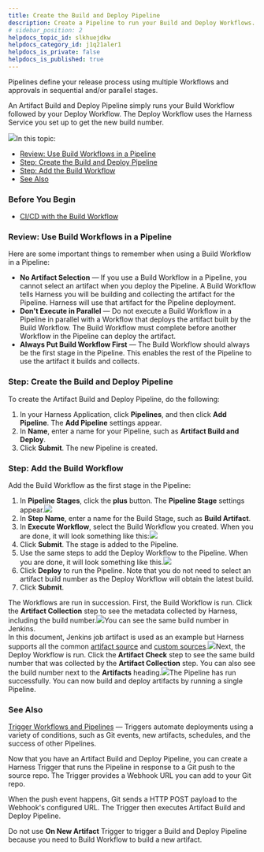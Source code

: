 ```yaml
---
title: Create the Build and Deploy Pipeline
description: Create a Pipeline to run your Build and Deploy Workflows.
# sidebar_position: 2
helpdocs_topic_id: slkhuejdkw
helpdocs_category_id: j1q21aler1
helpdocs_is_private: false
helpdocs_is_published: true
---
```


Pipelines define your release process using multiple Workflows and approvals in sequential and/or parallel stages. 

An Artifact Build and Deploy Pipeline simply runs your Build Workflow followed by your Deploy Workflow. The Deploy Workflow uses the Harness Service you set up to get the new build number.

![](https://files.helpdocs.io/kw8ldg1itf/articles/slkhuejdkw/1620840169896/su-mg-mj-gxrbxp-lwx-cuvar-u-15-gx-ywdekkrz-cesw-8-qy-jxcy-eyb-ky-3-b-ni-16-icx-pbdrg-no-8-o-x-vw-n-1-t-4-mxy-72-zzftyfdz-7-myw-pj-lyo-2-f-0-fd-10-0-jmd-bphg-do-4-wwvgd-wn-tyb-2-h-dxpfo-wh)In this topic:

* [Review: Use Build Workflows in a Pipeline](https://docs.harness.io/article/slkhuejdkw-6-artifact-build-and-deploy-pipelines#review_use_build_workflows_in_a_pipeline)
* [Step: Create the Build and Deploy Pipeline](https://docs.harness.io/article/slkhuejdkw-6-artifact-build-and-deploy-pipelines#step_create_the_build_and_deploy_pipeline)
* [Step: Add the Build Workflow](https://docs.harness.io/article/slkhuejdkw-6-artifact-build-and-deploy-pipelines#step_add_the_build_workflow)
* [See Also](https://docs.harness.io/article/slkhuejdkw-6-artifact-build-and-deploy-pipelines#see_also)

### Before You Begin

* [CI/CD with the Build Workflow](/article/wqytbv2bfd-ci-cd-with-the-build-workflow)

### Review: Use Build Workflows in a Pipeline

Here are some important things to remember when using a Build Workflow in a Pipeline:

* **No Artifact Selection** — If you use a Build Workflow in a Pipeline, you cannot select an artifact when you deploy the Pipeline. A Build Workflow tells Harness you will be building and collecting the artifact for the Pipeline. Harness will use that artifact for the Pipeline deployment.
* **Don't Execute in Parallel** — Do not execute a Build Workflow in a Pipeline in parallel with a Workflow that deploys the artifact built by the Build Workflow. The Build Workflow must complete before another Workflow in the Pipeline can deploy the artifact.
* **Always Put Build Workflow First** — The Build Workflow should always be the first stage in the Pipeline. This enables the rest of the Pipeline to use the artifact it builds and collects.

### Step: Create the Build and Deploy Pipeline

To create the Artifact Build and Deploy Pipeline, do the following:

1. In your Harness Application, click **Pipelines**, and then click **Add Pipeline**. The **Add Pipeline** settings appear.
2. In **Name**, enter a name for your Pipeline, such as **Artifact Build and Deploy**.
3. Click **Submit**. The new Pipeline is created.

### Step: Add the Build Workflow

Add the Build Workflow as the first stage in the Pipeline:

1. In **Pipeline Stages**, click the **plus** button. The **Pipeline Stage** settings appear.![](https://files.helpdocs.io/kw8ldg1itf/articles/slkhuejdkw/1620840170023/u-7-mhdfl-cq-cla-3-k-1-a-xnmc-aofga-o-68-n-0-xg-fz-zi-vs-rpk-0-ov-gnl-5-wp-9-m-otim-h-7-em-fbwqp-3-gfc-nxh-cbp-2-eq-4-zu-hgw-0-t-bz-t-mai-pg-vetm-rwzx-x-1-s-kdua-35-k-qkt-6-zh-bkpifq-wp-sgung)
2. In **Step Name**, enter a name for the Build Stage, such as **Build Artifact**.
3. In **Execute Workflow**, select the Build Workflow you created. When you are done, it will look something like this:![](https://files.helpdocs.io/kw8ldg1itf/articles/slkhuejdkw/1620840170184/s-dsbpayel-o-9-oi-hvvb-64-u-2-bu-p-6-t-1-lzrdhjd-ork-9-nkfeka-bfy-4-orgh-qp-5-ha-8-n-d-7-m-5-f-ss-1-jyqfmgecxx-hpfrzdjsxb-poed-gu-3-ntmc-2-tl-9-hwduvuvmsjn-jwrk-1-zir-ged-t-h-2-i-t-1-pe-o)
4. Click **Submit**. The stage is added to the Pipeline.
5. Use the same steps to add the Deploy Workflow to the Pipeline. When you are done, it will look something like this.![](https://files.helpdocs.io/kw8ldg1itf/articles/slkhuejdkw/1620840170496/hr-jn-hdp-2-g-pwpd-oi-6-at-lwuix-f-5-uu-trmiact-2-s-qld-4-y-pi-6-b-1-px-6-zyj-jq-nx-jgrjba-kay-a-7-nyk-b-hs-nhg-eo-x-0-r-1-e-3-er-nsqm-lpz-vfd-erxi-9-umi-1-ve-vkpsc-14-x-3-vq-j-6-h-3-k-ru-5-u-1)
6. Click **Deploy** to run the Pipeline. Note that you do not need to select an artifact build number as the Deploy Workflow will obtain the latest build.
7. Click **Submit**.  
  
The Workflows are run in succession. First, the Build Workflow is run. Click the **Artifact Collection** step to see the metadata collected by Harness, including the build number.![](https://files.helpdocs.io/kw8ldg1itf/articles/slkhuejdkw/1620840170854/s-hrvq-3-pcr-9-vblg-7-c-or-yqwcj-sih-gz-gg-dsxg-wx-n-ypybo-ril-iwx-bnx-r-40-u-qw-agt-mih-v-6-j-4-qi-ej-3-o-1-wv-7-e-5-shym-mo-s-3-u-6-qt-gmxe-zi-ftksr-grv-hf-s-7-q-gm-e-3-bk-ot-1-zay-fcndki-l-1-t)You can see the same build number in Jenkins.  
In this document, Jenkins job artifact is used as an example but Harness supports all the common [artifact source](/article/7dghbx1dbl-configuring-artifact-server) and [custom sources](/article/jizsp5tsms-custom-artifact-source).![](https://files.helpdocs.io/kw8ldg1itf/articles/slkhuejdkw/1620840171288/mq-0-ez-zc-uxqdiie-tcylgdi-hs-wna-ylo-4-foot-qsk-j-9-rcal-dqi-vi-k-0-b-ak-15-t-0-wk-2-yxl-nlh-qrq-svru-5-y-2-qg-3-u-1-e-jszbm-p-4-uisa-xamkp-57-hrm-35-o-s-zy-h-8-b-zm-u-g-9-yx-yuczro-ivc-tl-ex)Next, the Deploy Workflow is run. Click the **Artifact Check** step to see the same build number that was collected by the **Artifact Collection** step. You can also see the build number next to the **Artifacts** heading.![](https://files.helpdocs.io/kw8ldg1itf/articles/slkhuejdkw/1620840171670/xyq-b-7-cdb-gt-ln-uqooxn-btkrj-6-q-qk-omg-iyv-1291-yeeg-ucza-6-l-obcfiwe-jqwke-lbb-qd-0-hh-ciifa-smbr-aeut-yyrxl-7-mgw-bpb-m-81-kvgf-ne-0-m-9-mqcf-j-3-zhe-q-9-n-0-dd-35-w-ii-moqw-ok)The Pipeline has run successfully. You can now build and deploy artifacts by running a single Pipeline.

### See Also

[Trigger Workflows and Pipelines](/article/xerirloz9a-add-a-trigger-2) — Triggers automate deployments using a variety of conditions, such as Git events, new artifacts, schedules, and the success of other Pipelines.

Now that you have an Artifact Build and Deploy Pipeline, you can create a Harness Trigger that runs the Pipeline in response to a Git push to the source repo. The Trigger provides a Webhook URL you can add to your Git repo.

When the push event happens, Git sends a HTTP POST payload to the Webhook's configured URL. The Trigger then executes Artifact Build and Deploy Pipeline.

Do not use **On New Artifact** Trigger to trigger a Build and Deploy Pipeline because you need to Build Workflow to build a new artifact.
